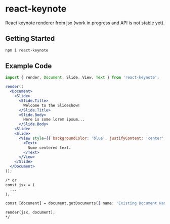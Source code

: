 # react-keynote
React keynote renderer from jsx (work in progress and API is not stable yet).

## Getting Started

```sh
npm i react-keynote
```

## Example Code

```jsx
import { render, Document, Slide, View, Text } from 'react-keynote';

render((
  <Document>
    <Slide>
      <Slide.Title>
        Welcome to the Slideshow!
      </Slide.Title>
      <Slide.Body>
        Here is some lorem ipsum...
      </Slide.Body>
    <Slide>
    <Slide>
      <View style={{ backgroundColor: 'blue', justifyContent: 'center', alignItems: 'center', flex: 1 }}>
        <Text>
          Some centered text.
        </Text>
      </View>
    </Slide>
  </Document>
));

/* or 
const jsx = (
  ...
);

const [document] = document.getDocuments({ name: 'Existing Document Name' });

render(jsx, document);
*/

```
